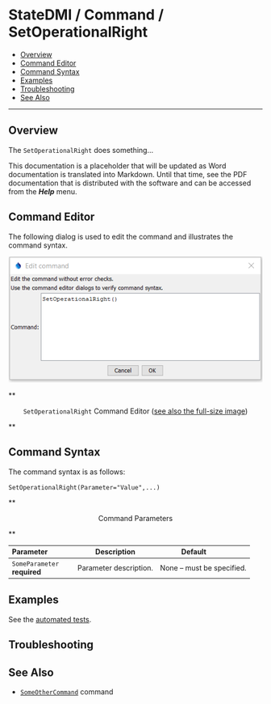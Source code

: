 # StateDMI / Command / SetOperationalRight #

* [Overview](#overview)
* [Command Editor](#command-editor)
* [Command Syntax](#command-syntax)
* [Examples](#examples)
* [Troubleshooting](#troubleshooting)
* [See Also](#see-also)

-------------------------

## Overview ##

The `SetOperationalRight` does something...

This documentation is a placeholder that will be updated as Word documentation is translated into Markdown.
Until that time, see the PDF documentation that is distributed with the software and can be accessed
from the ***Help*** menu.

## Command Editor ##

The following dialog is used to edit the command and illustrates the command syntax.

![SetOperationalRight](SetOperationalRight.png)

**<p style="text-align: center;">
`SetOperationalRight` Command Editor (<a href="../SetOperationalRight.png">see also the full-size image</a>)
</p>**

## Command Syntax ##

The command syntax is as follows:

```text
SetOperationalRight(Parameter="Value",...)
```
**<p style="text-align: center;">
Command Parameters
</p>**

| **Parameter**&nbsp;&nbsp;&nbsp;&nbsp;&nbsp;&nbsp;&nbsp;&nbsp;&nbsp;&nbsp;&nbsp;&nbsp; | **Description** | **Default**&nbsp;&nbsp;&nbsp;&nbsp;&nbsp;&nbsp;&nbsp;&nbsp;&nbsp;&nbsp; |
| --------------|-----------------|----------------- |
|`SomeParameter`<br>**required**|Parameter description.|None – must be specified.|

## Examples ##

See the [automated tests](https://github.com/OpenWaterFoundation/cdss-app-statedmi-main/tree/master/test/regression/commands/SetOperationalRight).

## Troubleshooting ##

## See Also ##

* [`SomeOtherCommand`](../SomeOtherCommand/SomeOtherCommand) command
